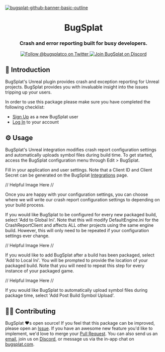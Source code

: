 [![bugsplat-github-banner-basic-outline](https://user-images.githubusercontent.com/20464226/149019306-3186103c-5315-4dad-a499-4fd1df408475.png)](https://bugsplat.com)
<br/>
# <div align="center">BugSplat</div> 
### **<div align="center">Crash and error reporting built for busy developers.</div>**
<div align="center">
    <a href="https://twitter.com/BugSplatCo">
        <img alt="Follow @bugsplatco on Twitter" src="https://img.shields.io/twitter/follow/bugsplatco?label=Follow%20BugSplat&style=social">
    </a>
    <a href="https://discord.gg/K4KjjRV5ve">
        <img alt="Join BugSplat on Discord" src="https://img.shields.io/discord/664965194799251487?label=Join%20Discord&logo=Discord&style=social">
    </a>
</div>

## 👋 Introduction

BugSplat's Unreal plugin provides crash and exception reporting for Unreal projects. BugSplat provides you with invaluable insight into the issues tripping up your users.

In order to use this package please make sure you have completed the following checklist:
* [Sign Up](https://app.bugsplat.com/v2/sign-up) as a new BugSplat user
* [Log In](https://app.bugsplat.com/auth0/login) to your account

## ⚙️ Usage
BugSplat's Unreal integration modifies crash report configuration settings and automatically uploads symbol files during build time. To get started, access the BugSplat configuration menu through Edit > BugSplat.

Fill in your application and user settings. Note that a Client ID and Client Secret can be generated on the BugSplat [Integrations](https://app.bugsplat.com/v2/settings/database/integrations) page.

// Helpful Image Here //

Once you are happy with your configuration settings, you can choose where we will write our crash report configuration settings to depending on your build process.

If you would like BugSplat to be configured for every new packaged build, select 'Add to Global Ini'. Note that this will modify DefaultEngine.ini for the CrashReportClient and affects ALL other projects using the same engine build. However, this will only need to be repeated if your configuration settings ever change.

// Helpful Image Here //

If you would like to add BugSplat after a build has been packaged, select 'Add to Local Ini'. You will be prompted to provide the location of your packaged build. Note that you will need to repeat this step for every instance of your packaged game.

// Helpful Image Here //

If you would like BugSplat to automatically upload symbol files during package time, select 'Add Post Build Symbol Upload'. 

## 🧑‍💻 Contributing

BugSplat ❤️s open source! If you feel that this package can be improved, please open an [Issue](https://github.com/BugSplat-Git/bugsplat-unreal/issues). If you have an awesome new feature you'd like to implement, we'd love to merge your [Pull Request](https://github.com/BugSplat-Git/bugsplat-unreal/pulls). You can also send us an [email](mailto:support@bugsplat.com), join us on [Discord](https://discord.gg/K4KjjRV5ve), or message us via the in-app chat on [bugsplat.com](https://bugsplat.com).
